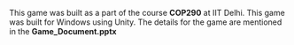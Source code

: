 This game was built as a part of the course **COP290** at IIT Delhi. This game was built for Windows using Unity. The details for the game are mentioned in the **Game_Document.pptx**
